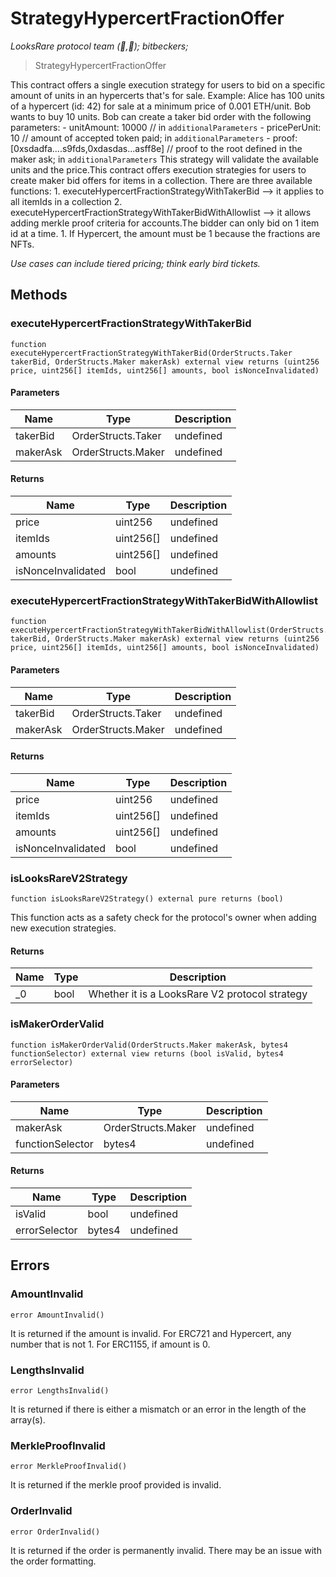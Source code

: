 # StrategyHypercertFractionOffer

_LooksRare protocol team (👀,💎); bitbeckers;_

> StrategyHypercertFractionOffer

This contract offers a single execution strategy for users to bid on a specific amount of units in an hypercerts that&#39;s for sale. Example: Alice has 100 units of a hypercert (id: 42) for sale at a minimum price of 0.001 ETH/unit. Bob wants to buy 10 units. Bob can create a taker bid order with the following parameters: - unitAmount: 10000 // in `additionalParameters` - pricePerUnit: 10 // amount of accepted token paid; in `additionalParameters` - proof: [0xsdadfa....s9fds,0xdasdas...asff8e] // proof to the root defined in the maker ask; in `additionalParameters` This strategy will validate the available units and the price.This contract offers execution strategies for users to create maker bid offers for items in a collection. There are three available functions: 1. executeHypercertFractionStrategyWithTakerBid --&gt; it applies to all itemIds in a collection 2. executeHypercertFractionStrategyWithTakerBidWithAllowlist --&gt; it allows adding merkle proof criteria for accounts.The bidder can only bid on 1 item id at a time. 1. If Hypercert, the amount must be 1 because the fractions are NFTs.

_Use cases can include tiered pricing; think early bird tickets._

## Methods

### executeHypercertFractionStrategyWithTakerBid

```solidity
function executeHypercertFractionStrategyWithTakerBid(OrderStructs.Taker takerBid, OrderStructs.Maker makerAsk) external view returns (uint256 price, uint256[] itemIds, uint256[] amounts, bool isNonceInvalidated)
```

#### Parameters

| Name     | Type               | Description |
| -------- | ------------------ | ----------- |
| takerBid | OrderStructs.Taker | undefined   |
| makerAsk | OrderStructs.Maker | undefined   |

#### Returns

| Name               | Type      | Description |
| ------------------ | --------- | ----------- |
| price              | uint256   | undefined   |
| itemIds            | uint256[] | undefined   |
| amounts            | uint256[] | undefined   |
| isNonceInvalidated | bool      | undefined   |

### executeHypercertFractionStrategyWithTakerBidWithAllowlist

```solidity
function executeHypercertFractionStrategyWithTakerBidWithAllowlist(OrderStructs.Taker takerBid, OrderStructs.Maker makerAsk) external view returns (uint256 price, uint256[] itemIds, uint256[] amounts, bool isNonceInvalidated)
```

#### Parameters

| Name     | Type               | Description |
| -------- | ------------------ | ----------- |
| takerBid | OrderStructs.Taker | undefined   |
| makerAsk | OrderStructs.Maker | undefined   |

#### Returns

| Name               | Type      | Description |
| ------------------ | --------- | ----------- |
| price              | uint256   | undefined   |
| itemIds            | uint256[] | undefined   |
| amounts            | uint256[] | undefined   |
| isNonceInvalidated | bool      | undefined   |

### isLooksRareV2Strategy

```solidity
function isLooksRareV2Strategy() external pure returns (bool)
```

This function acts as a safety check for the protocol&#39;s owner when adding new execution strategies.

#### Returns

| Name | Type | Description                                    |
| ---- | ---- | ---------------------------------------------- |
| \_0  | bool | Whether it is a LooksRare V2 protocol strategy |

### isMakerOrderValid

```solidity
function isMakerOrderValid(OrderStructs.Maker makerAsk, bytes4 functionSelector) external view returns (bool isValid, bytes4 errorSelector)
```

#### Parameters

| Name             | Type               | Description |
| ---------------- | ------------------ | ----------- |
| makerAsk         | OrderStructs.Maker | undefined   |
| functionSelector | bytes4             | undefined   |

#### Returns

| Name          | Type   | Description |
| ------------- | ------ | ----------- |
| isValid       | bool   | undefined   |
| errorSelector | bytes4 | undefined   |

## Errors

### AmountInvalid

```solidity
error AmountInvalid()
```

It is returned if the amount is invalid. For ERC721 and Hypercert, any number that is not 1. For ERC1155, if amount is 0.

### LengthsInvalid

```solidity
error LengthsInvalid()
```

It is returned if there is either a mismatch or an error in the length of the array(s).

### MerkleProofInvalid

```solidity
error MerkleProofInvalid()
```

It is returned if the merkle proof provided is invalid.

### OrderInvalid

```solidity
error OrderInvalid()
```

It is returned if the order is permanently invalid. There may be an issue with the order formatting.
